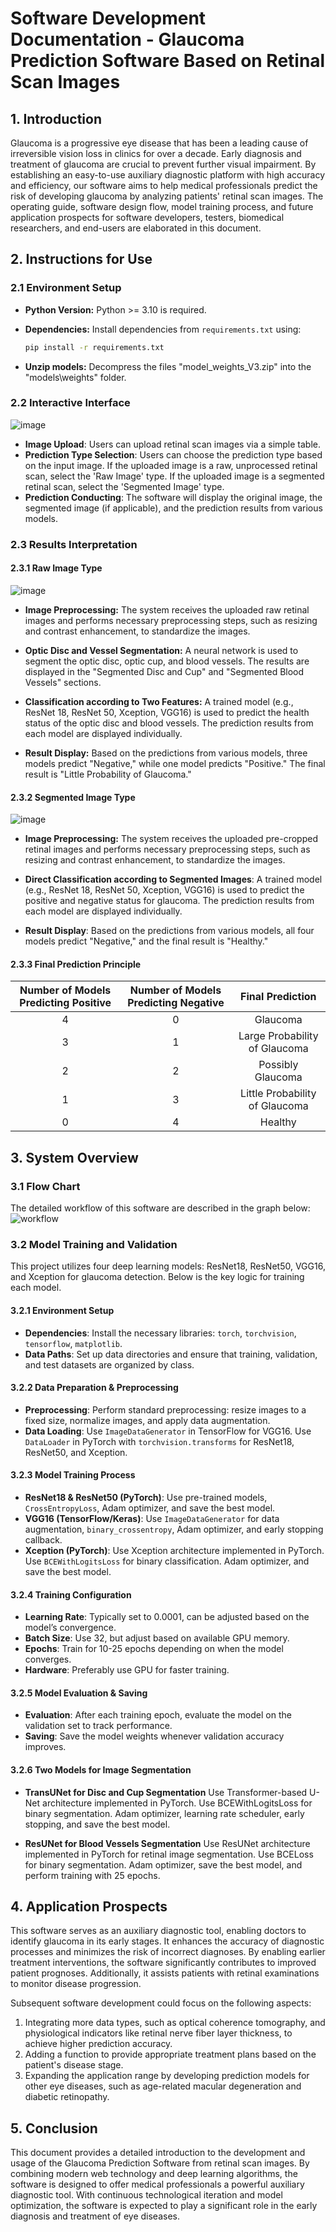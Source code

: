 # Software Development Documentation - Glaucoma Prediction Software Based on Retinal Scan Images

## 1. Introduction
Glaucoma is a progressive eye disease that has been a leading cause of irreversible vision loss in clinics for over a decade. Early diagnosis and treatment of glaucoma are crucial to prevent further visual impairment. By establishing an easy-to-use auxiliary diagnostic platform with high accuracy and efficiency, our software aims to help medical professionals predict the risk of developing glaucoma by analyzing patients' retinal scan images. The operating guide, software design flow, model training process, and future application prospects for software developers, testers, biomedical researchers, and end-users are elaborated in this document.

## 2. Instructions for Use
### 2.1 Environment Setup

* **Python Version:**  Python >= 3.10 is required.

* **Dependencies:**  Install dependencies from `requirements.txt` using:

   ```bash
   pip install -r requirements.txt
   ```

* **Unzip models:**  Decompress the files "model_weights_V3.zip" into the "models\weights" folder.

### 2.2 Interactive Interface

![image](https://github.com/BIA4-course/2024-25-Group-04/blob/main/images/user_interface.png)

* **Image Upload**: Users can upload retinal scan images via a simple table.
* **Prediction Type Selection**: Users can choose the prediction type based on the input image. If the uploaded image is a raw, unprocessed retinal scan, select the 'Raw Image' type. If the uploaded image is a segmented retinal scan, select the 'Segmented Image' type.
* **Prediction Conducting**: The software will display the original image, the segmented image (if applicable), and the prediction results from various models.

### 2.3 Results Interpretation

#### 2.3.1 Raw Image Type
![image](https://github.com/BIA4-course/2024-25-Group-04/blob/main/images/raw_image_type.png)

* **Image Preprocessing:** The system receives the uploaded raw retinal images and performs necessary preprocessing steps, such as resizing and contrast enhancement, to standardize the images.

* **Optic Disc and Vessel Segmentation:** A neural network is used to segment the optic disc, optic cup, and blood vessels. The results are displayed in the "Segmented Disc and Cup" and "Segmented Blood Vessels" sections.

* **Classification according to Two Features:** A trained model (e.g., ResNet 18, ResNet 50, Xception, VGG16) is used to predict the health status of the optic disc and blood vessels. The prediction results from each model are displayed individually.

* **Result Display:** Based on the predictions from various models, three models predict "Negative," while one model predicts "Positive." The final result is "Little Probability of Glaucoma."

#### 2.3.2 Segmented Image Type
![image](https://github.com/BIA4-course/2024-25-Group-04/blob/main/images/segmented_image_type.png)

* **Image Preprocessing:** The system receives the uploaded pre-cropped retinal images and performs necessary preprocessing steps, such as resizing and contrast enhancement, to standardize the images.

* **Direct Classification according to Segmented Images**: A trained model (e.g., ResNet 18, ResNet 50, Xception, VGG16) is used to predict the positive and negative status for glaucoma. The prediction results from each model are displayed individually.

* **Result Display**: Based on the predictions from various models, all four models predict "Negative," and the final result is "Healthy."

#### 2.3.3 Final Prediction Principle
| **Number of Models Predicting Positive** | **Number of Models Predicting Negative** | **Final Prediction** |
|:-------:|:-------:|:-------:|
| 4 | 0 | Glaucoma |
| 3 | 1 | Large Probability of Glaucoma |
| 2 | 2 | Possibly Glaucoma |
| 1 | 3 | Little Probability of Glaucoma |
| 0 | 4 | Healthy |


## 3. System Overview

### 3.1 Flow Chart

The detailed workflow of this software are described in the graph below:
![workflow](https://github.com/BIA4-course/2024-25-Group-04/blob/main/images/workflow.jpg)

### 3.2 Model Training and Validation

This project utilizes four deep learning models: ResNet18, ResNet50, VGG16, and Xception for glaucoma detection. Below is the key logic for training each model.

#### 3.2.1 Environment Setup
- **Dependencies**: Install the necessary libraries: `torch`, `torchvision`, `tensorflow`, `matplotlib`.
- **Data Paths**: Set up data directories and ensure that training, validation, and test datasets are organized by class.

#### 3.2.2 Data Preparation & Preprocessing
- **Preprocessing**: Perform standard preprocessing: resize images to a fixed size, normalize images, and apply data augmentation.
- **Data Loading**: 
Use `ImageDataGenerator` in TensorFlow for VGG16.
Use `DataLoader` in PyTorch with `torchvision.transforms` for ResNet18, ResNet50, and Xception.

#### 3.2.3 Model Training Process
- **ResNet18 & ResNet50 (PyTorch)**: Use pre-trained models, `CrossEntropyLoss`, Adam optimizer, and save the best model.
- **VGG16 (TensorFlow/Keras)**: Use `ImageDataGenerator` for data augmentation, `binary_crossentropy`, Adam optimizer, and early stopping callback.
- **Xception (PyTorch)**: 
Use Xception architecture implemented in PyTorch.
Use `BCEWithLogitsLoss` for binary classification.
Adam optimizer, and save the best model.

#### 3.2.4 Training Configuration
- **Learning Rate**: Typically set to 0.0001, can be adjusted based on the model’s convergence.
- **Batch Size**: Use 32, but adjust based on available GPU memory.
- **Epochs**: Train for 10-25 epochs depending on when the model converges.
- **Hardware**: Preferably use GPU for faster training.

#### 3.2.5 Model Evaluation & Saving
- **Evaluation**: After each training epoch, evaluate the model on the validation set to track performance.
- **Saving**: Save the model weights whenever validation accuracy improves.

#### 3.2.6 Two Models for Image Segmentation

- **TransUNet for Disc and Cup Segmentation**
Use Transformer-based U-Net architecture implemented in PyTorch.
Use BCEWithLogitsLoss for binary segmentation.
Adam optimizer, learning rate scheduler, early stopping, and save the best model.

- **ResUNet  for Blood Vessels Segmentation**
Use ResUNet architecture implemented in PyTorch for retinal image segmentation.
Use BCELoss for binary segmentation.
Adam optimizer, save the best model, and perform training with 25 epochs.


## 4. Application Prospects
This software serves as an auxiliary diagnostic tool, enabling doctors to identify glaucoma in its early stages. It enhances the accuracy of diagnostic processes and minimizes the risk of incorrect diagnoses. By enabling earlier treatment interventions, the software significantly contributes to improved patient prognoses. Additionally, it assists patients with retinal examinations to monitor disease progression.

Subsequent software development could focus on the following aspects:
1. Integrating more data types, such as optical coherence tomography, and physiological indicators like retinal nerve fiber layer thickness, to achieve higher prediction accuracy.
2. Adding a function to provide appropriate treatment plans based on the patient's disease stage.
3. Expanding the application range by developing prediction models for other eye diseases, such as age-related macular degeneration and diabetic retinopathy.


## 5. Conclusion
This document provides a detailed introduction to the development and usage of the Glaucoma Prediction Software from retinal scan images. By combining modern web technology and deep learning algorithms, the software is designed to offer medical professionals a powerful auxiliary diagnostic tool. With continuous technological iteration and model optimization, the software is expected to play a significant role in the early diagnosis and treatment of eye diseases.
